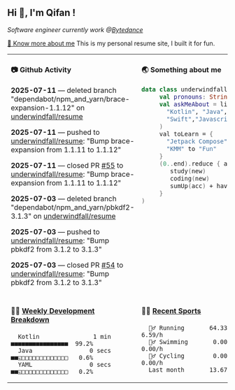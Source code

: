  <h2> Hi 👋, I'm Qifan ! </h2>
 <p><em>Software engineer currently work @<a href="https://www.bytedance.com/en/">Bytedance</a></em></p>
 <p><a href="https://qifanyang.com/resume" target="_blank"> 🔭 Know more about me</a> This is my personal resume site, I built it for fun.</p>
 <table width="960px"><tr><td valign="top" width="50%">

  #### 📷 Github Activity
  <!-- githubActivity starts -->
**2025-07-11** — deleted branch "dependabot/npm_and_yarn/brace-expansion-1.1.12" on [underwindfall/resume](https://api.github.com/repos/underwindfall/resume)

**2025-07-11** — pushed to [underwindfall/resume](https://api.github.com/repos/underwindfall/resume): "Bump brace-expansion from 1.1.11 to 1.1.12"

**2025-07-11** — closed PR [#55](https://api.github.com/repos/underwindfall/resume/pulls/55) to [underwindfall/resume](https://api.github.com/repos/underwindfall/resume): "Bump brace-expansion from 1.1.11 to 1.1.12"

**2025-07-03** — deleted branch "dependabot/npm_and_yarn/pbkdf2-3.1.3" on [underwindfall/resume](https://api.github.com/repos/underwindfall/resume)

**2025-07-03** — pushed to [underwindfall/resume](https://api.github.com/repos/underwindfall/resume): "Bump pbkdf2 from 3.1.2 to 3.1.3"

**2025-07-03** — closed PR [#54](https://api.github.com/repos/underwindfall/resume/pulls/54) to [underwindfall/resume](https://api.github.com/repos/underwindfall/resume): "Bump pbkdf2 from 3.1.2 to 3.1.3"
  <!-- githubActivity ends -->
  </td><td valign="top" width="50%">

  #### 🌏 Something about me
  <!-- profile starts -->
  ```kotlin
  data class underwindfall(
       val pronouns: String = "he|him",
       val askMeAbout = listOf(
         "Kotlin", "Java",
         "Swift","Javascript", "Typescript"
       )
       val toLearn = {
         "Jetpack Compose" to "Future",
         "KMM" to "Fun"
       }
       (0..end).reduce { acc, new ->
          study(new)
          coding(new)
          sumUp(acc) + haveFun(new)
       }
  )
  ```
  <!-- profile ends -->
  </td></tr><tr><td valign="top" width="50%">
  
  #### 🏊‍♂️ <a href="https://gist.github.com/underwindfall/377ee88ba1fabd1e93516e48ca9c61eb" target="_blank">Weekly Development Breakdown</a>
   <!-- codeTime starts -->
   ```text
     Kotlin               1 min  ■■■■■■■■■■■■■■■■  99.2%
     Java                0 secs  ■■◱□□□□□□□□□□□□□   0.6%
     YAML                0 secs  ■■◱□□□□□□□□□□□□□   0.2%
   ```
   <!-- codeTime starts -->
   </td>
   <td valign="top" width="50%">

   #### 🤾‍♂️ <a href="https://gist.github.com/underwindfall/76198d6f6918f9f94d022c8ad881f98b" target="_blank">Recent Sports</a>

   <!-- Sports starts -->
   ```text
     ‍🏃‍♂️ Running       64.33 km ▩▩▩▩▩▩▩▩▩▩▩▩  6.59/h
     🏊‍♂️ Swimming       0.00 km □□□□□□□□□□□□  0.00/h
     🚴‍♂️ Cycling        0.00 km □□□□□□□□□□□□  0.00/h
     Last month       13.67 km   2:22h
   ```
   <!-- Sports ends -->
   </td></tr></table>